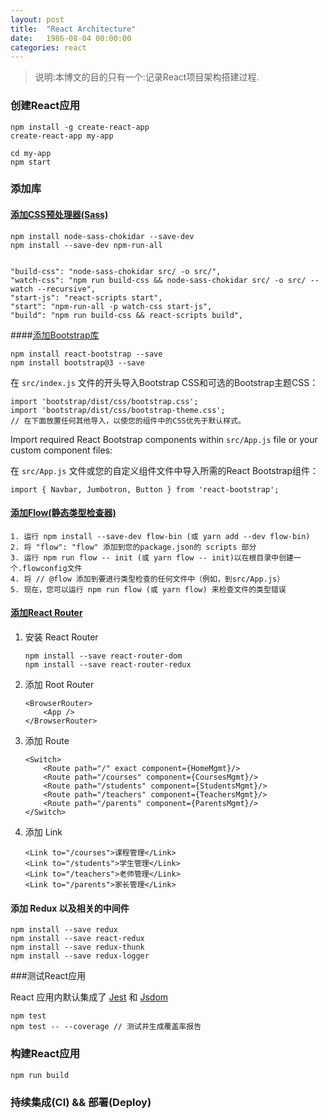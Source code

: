 ```yaml
---
layout: post
title:  "React Architecture"
date:   1986-08-04 00:00:00
categories: react
---
```


> 说明:本博文的目的只有一个:记录React项目架构搭建过程.

### 创建React应用

```
npm install -g create-react-app
create-react-app my-app

cd my-app
npm start
```

### 添加库

#### [添加CSS预处理器(Sass)](https://github.com/li-jun-bo/hello_react#post-processing-css)

```
npm install node-sass-chokidar --save-dev
npm install --save-dev npm-run-all


"build-css": "node-sass-chokidar src/ -o src/",
"watch-css": "npm run build-css && node-sass-chokidar src/ -o src/ --watch --recursive",
"start-js": "react-scripts start",
"start": "npm-run-all -p watch-css start-js",
"build": "npm run build-css && react-scripts build",
```

####[添加Bootstrap库](https://github.com/li-jun-bo/hello_react#adding-bootstrap)

```
npm install react-bootstrap --save
npm install bootstrap@3 --save
```

在 `src/index.js` 文件的开头导入Bootstrap CSS和可选的Bootstrap主题CSS：

```
import 'bootstrap/dist/css/bootstrap.css';
import 'bootstrap/dist/css/bootstrap-theme.css';
// 在下面放置任何其他导入，以使您的组件中的CSS优先于默认样式。
```

Import required React Bootstrap components within `src/App.js` file or your custom component files:

在 `src/App.js` 文件或您的自定义组件文件中导入所需的React Bootstrap组件：

```
import { Navbar, Jumbotron, Button } from 'react-bootstrap';
```

#### [添加Flow(静态类型检查器)](https://github.com/li-jun-bo/hello_react#adding-flow)

```
1. 运行 npm install --save-dev flow-bin (或 yarn add --dev flow-bin)
2. 将 "flow": "flow" 添加到您的package.json的 scripts 部分
3. 运行 npm run flow -- init (或 yarn flow -- init)以在根目录中创建一个.flowconfig文件
4. 将 // @flow 添加到要进行类型检查的任何文件中（例如，到src/App.js）
5. 现在，您可以运行 npm run flow (或 yarn flow) 来检查文件的类型错误
```

#### [添加React Router](http://www.zcfy.cc/article/react-router-v4-the-complete-guide-mdash-sitepoint-4448.html)

1. 安装 React Router

   ```
   npm install --save react-router-dom
   npm install --save react-router-redux
   ```

2. 添加 Root Router

   ```
   <BrowserRouter>
       <App />
   </BrowserRouter>
   ```

3. 添加 Route

   ```
   <Switch>
       <Route path="/" exact component={HomeMgmt}/>
       <Route path="/courses" component={CoursesMgmt}/>
       <Route path="/students" component={StudentsMgmt}/>
       <Route path="/teachers" component={TeachersMgmt}/>
       <Route path="/parents" component={ParentsMgmt}/>
   </Switch>
   ```

4. 添加 Link

   ```
   <Link to="/courses">课程管理</Link>
   <Link to="/students">学生管理</Link>
   <Link to="/teachers">老师管理</Link>
   <Link to="/parents">家长管理</Link>
   ```

#### 添加 Redux 以及相关的中间件

```
npm install --save redux
npm install --save react-redux
npm install --save redux-thunk
npm install --save redux-logger
```

###测试React应用 

React 应用内默认集成了 [Jest](https://facebook.github.io/jest/zh-Hans/) 和 [Jsdom](https://github.com/jsdom/jsdom)

```
npm test
npm test -- --coverage // 测试并生成覆盖率报告
```

### 构建React应用

```
npm run build
```

### 持续集成(CI) && 部署(Deploy)








